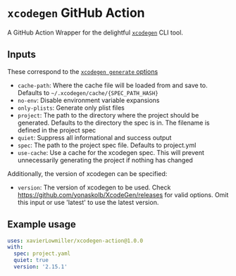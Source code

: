 # `xcodegen` GitHub Action

A GitHub Action Wrapper for the delightful [`xcodegen`][xcodegen] CLI tool.

## Inputs

These correspond to the [`xcodegen generate` options][options]

* `cache-path`:
  Where the cache file will be loaded from and save to. Defaults to `~/.xcodegen/cache/{SPEC_PATH_HASH}`
* `no-env`:
  Disable environment variable expansions
* `only-plists`:
  Generate only plist files
* `project`:
The path to the directory where the project should be generated. Defaults to the directory the spec is in. The  filename is defined in the project spec
* `quiet`:
  Suppress all informational and success output
* `spec`:
  The path to the project spec file. Defaults to project.yml
* `use-cache`:
  Use a cache for the xcodegen spec. This will prevent unnecessarily generating the project if nothing has changed

Additionally, the version of xcodegen can be specified:

* `version`:
  The version of xcodegen to be used. Check <https://github.com/yonaskolb/XcodeGen/releases> for valid options.
  Omit this input or use 'latest' to use the latest version.

## Example usage

```yaml
uses: xavierLowmiller/xcodegen-action@1.0.0
with:
  spec: project.yaml
  quiet: true
  version: '2.15.1'
```

[xcodegen]: https://github.com/yonaskolb/XcodeGen
[options]: https://github.com/yonaskolb/XcodeGen#usage
